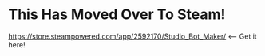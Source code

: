 # This Has Moved Over To Steam!
https://store.steampowered.com/app/2592170/Studio_Bot_Maker/ <-- Get it here!
